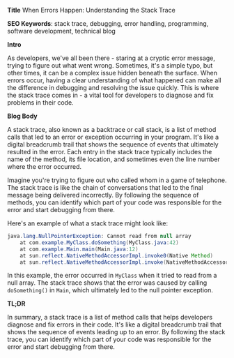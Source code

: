 **Title**
When Errors Happen: Understanding the Stack Trace

**SEO Keywords**: stack trace, debugging, error handling, programming, software development, technical blog

**Intro**

As developers, we've all been there - staring at a cryptic error message, trying to figure out what went wrong. Sometimes, it's a simple typo, but other times, it can be a complex issue hidden beneath the surface. When errors occur, having a clear understanding of what happened can make all the difference in debugging and resolving the issue quickly. This is where the stack trace comes in - a vital tool for developers to diagnose and fix problems in their code.

**Blog Body**

A stack trace, also known as a backtrace or call stack, is a list of method calls that led to an error or exception occurring in your program. It's like a digital breadcrumb trail that shows the sequence of events that ultimately resulted in the error. Each entry in the stack trace typically includes the name of the method, its file location, and sometimes even the line number where the error occurred.

Imagine you're trying to figure out who called whom in a game of telephone. The stack trace is like the chain of conversations that led to the final message being delivered incorrectly. By following the sequence of methods, you can identify which part of your code was responsible for the error and start debugging from there.

Here's an example of what a stack trace might look like:
```java
java.lang.NullPointerException: Cannot read from null array
	at com.example.MyClass.doSomething(MyClass.java:42)
	at com.example.Main.main(Main.java:12)
	at sun.reflect.NativeMethodAccessorImpl.invoke0(Native Method)
	at sun.reflect.NativeMethodAccessorImpl.invoke(NativeMethodAccessorImpl.java:62)
```
In this example, the error occurred in `MyClass` when it tried to read from a null array. The stack trace shows that the error was caused by calling `doSomething()` in `Main`, which ultimately led to the null pointer exception.

**TL;DR**

In summary, a stack trace is a list of method calls that helps developers diagnose and fix errors in their code. It's like a digital breadcrumb trail that shows the sequence of events leading up to an error. By following the stack trace, you can identify which part of your code was responsible for the error and start debugging from there.